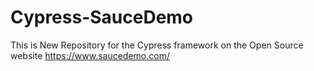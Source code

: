# Cypress-SauceDemo
This is New Repository for the Cypress framework on the Open Source website https://www.saucedemo.com/
